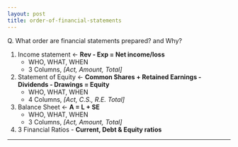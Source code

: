 ```yaml
---
layout: post
title: order-of-financial-statements
---
```


Q. What order are financial statements prepared? and Why?

1. Income statement <- **Rev - Exp = Net income/loss**   
   - WHO, WHAT, WHEN  
   - 3 Columns, *[Act, Amount, Total]*   
2. Statement of Equity <- **Common Shares + Retained Earnings - Dividends - Drawings = Equity**  
   - WHO, WHAT, WHEN   
   - 4 Columns,  *[Act, C.S., R.E. Total]*   
3. Balance Sheet <- **A = L + SE**  
   - WHO, WHAT, WHEN  
   - 3 Columns, *[Act, Amount, Total]*     
4. 3 Financial Ratios - **Current, Debt & Equity ratios**  


---
